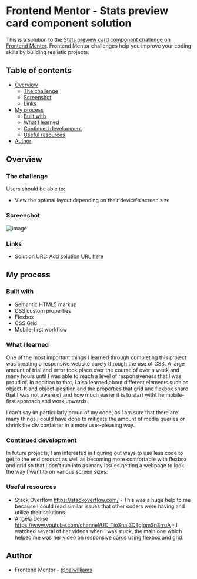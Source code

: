 # Frontend Mentor - Stats preview card component solution

This is a solution to the [Stats preview card component challenge on Frontend Mentor](https://www.frontendmentor.io/challenges/stats-preview-card-component-8JqbgoU62). Frontend Mentor challenges help you improve your coding skills by building realistic projects. 

## Table of contents

- [Overview](#overview)
  - [The challenge](#the-challenge)
  - [Screenshot](#screenshot)
  - [Links](#links)
- [My process](#my-process)
  - [Built with](#built-with)
  - [What I learned](#what-i-learned)
  - [Continued development](#continued-development)
  - [Useful resources](#useful-resources)
- [Author](#author)

## Overview

### The challenge

Users should be able to:

- View the optimal layout depending
 on their device's screen size

### Screenshot

![image](https://user-images.githubusercontent.com/83989593/118915727-9588ba80-b8fb-11eb-90c2-7527c62d5748.png)

### Links

- Solution URL: [Add solution URL here](https://your-solution-url.com)

## My process

### Built with

- Semantic HTML5 markup
- CSS custom properties
- Flexbox
- CSS Grid
- Mobile-first workflow

### What I learned

One of the most important things I learned through completing this project was creating a responsive website purely through the use of CSS. A large amount of trial and error took place over the course of over a week and many hours until I was able to reach a level of responsiveness that I was proud of. In addition to that, I also learned about different elements such as object-ft and object-position and the properties that grid and flexbox share that I was not aware of and how much easier it is to start witht he mobile-first approach and work upwards.

I can't say im particularly proud of my code, as I am sure that there are many things I could have done to mitigate the amount of media queries or shrink the div container in a more user-pleasing way.


### Continued development

In future projects, I am interested in figuring out ways to use less code to get to the end product as well as becoming more comfortable with flexbox and grid so that I don't run into as many issues getting a webpage to look the way I want to on various screen sizes.

### Useful resources

- Stack Overflow https://stackoverflow.com/ - This was a huge help to me because I could read similar issues that other coders were having and utilize their solutions.
- Angela Delise https://www.youtube.com/channel/UC_TjoSnaI3CTgIgmSn3rruA - I watched several of her videos when I was stuck, the main one which helped me was her video on responsive cards using flexbox and grid.


## Author

- Frontend Mentor - [@naiwilliams](https://www.frontendmentor.io/profile/naiwilliams)

